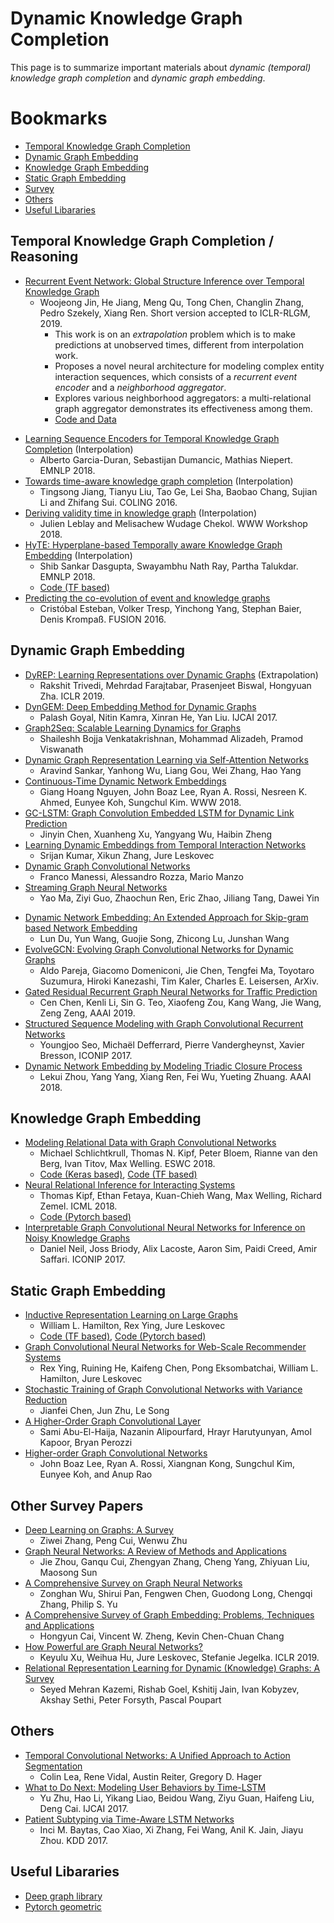 # Dynamic Knowledge Graph Completion
This page is to summarize important materials about *dynamic (temporal) knowledge graph completion* and *dynamic graph embedding*.

# Bookmarks
- [Temporal Knowledge Graph Completion](#Temporal-knowledge-graph-completion-/-reasoning)
- [Dynamic Graph Embedding](#Dynamic-graph-embedding)
- [Knowledge Graph Embedding](#Knowledge-graph-embedding)
- [Static Graph Embedding](#Static-graph-embedding)
- [Survey](#Survey)
- [Others](#Others)
- [Useful Libararies](#Useful-Libararies)

## Temporal Knowledge Graph Completion / Reasoning
- [Recurrent Event Network: Global Structure Inference over Temporal Knowledge Graph](https://arxiv.org/abs/1904.05530)
	- Woojeong Jin, He Jiang, Meng Qu, Tong Chen, Changlin Zhang, Pedro Szekely, Xiang Ren. Short version accepted to ICLR-RLGM, 2019.
		- This work is on an *extrapolation* problem which is to make predictions at unobserved times, different from interpolation work.
		- Proposes a novel neural architecture for modeling complex entity interaction sequences, which consists of a *recurrent event encoder* and a *neighborhood aggregator*.
		- Explores various neighborhood aggregators: a multi-relational graph aggregator demonstrates its effectiveness among them.
		- [Code and Data](https://github.com/INK-USC/re-net)
<!-- - [Know-Evolve: Deep Temporal Reasoning for Dynamic Knowledge Graphs](https://arxiv.org/abs/1705.05742)
	- Rakshit Trivedi, Hanjun Dai, Yichen Wang, Le Song. ICML 2017.
	- [Video](https://vimeo.com/238228194)
	- [Code (cpp)](https://github.com/rstriv/Know-Evolve) -->
- [Learning Sequence Encoders for Temporal Knowledge Graph Completion](https://arxiv.org/abs/1809.03202) (Interpolation)
	- Alberto Garcia-Duran, Sebastijan Dumancic, Mathias Niepert. EMNLP 2018.
- [Towards time-aware knowledge graph completion](http://aclweb.org/anthology/C16-1161) (Interpolation)
	- Tingsong Jiang, Tianyu Liu, Tao Ge, Lei Sha, Baobao Chang, Sujian Li and Zhifang Sui. COLING 2016.
- [Deriving validity time in knowledge graph](https://dl.acm.org/citation.cfm?id=3191639) (Interpolation)
	- Julien Leblay and Melisachew Wudage Chekol. WWW Workshop 2018.
- [HyTE: Hyperplane-based Temporally aware Knowledge Graph Embedding](http://aclweb.org/anthology/D18-1225) (Interpolation)
	- Shib Sankar Dasgupta, Swayambhu Nath Ray, Partha Talukdar. EMNLP 2018.
	- [Code (TF based)](https://github.com/malllabiisc/HyTE)
- [Predicting the co-evolution of event and knowledge graphs](https://arxiv.org/abs/1512.06900)
	- Cristóbal Esteban, Volker Tresp, Yinchong Yang, Stephan Baier, Denis Krompaß. FUSION 2016.

## Dynamic Graph Embedding
- [DyREP: Learning Representations over Dynamic Graphs](https://openreview.net/forum?id=HyePrhR5KX) (Extrapolation)
	- Rakshit Trivedi, Mehrdad Farajtabar, Prasenjeet Biswal, Hongyuan Zha. ICLR 2019.
- [DynGEM: Deep Embedding Method for Dynamic Graphs](https://arxiv.org/abs/1805.11273)
	- Palash Goyal, Nitin Kamra, Xinran He, Yan Liu. IJCAI 2017.
- [Graph2Seq: Scalable Learning Dynamics for Graphs](https://openreview.net/forum?id=Ske7ToC5Km)
	- Shaileshh Bojja Venkatakrishnan, Mohammad Alizadeh, Pramod Viswanath
- [Dynamic Graph Representation Learning via Self-Attention Networks](https://openreview.net/forum?id=HylsgnCcFQ)
	- Aravind Sankar, Yanhong Wu, Liang Gou, Wei Zhang, Hao Yang
- [Continuous-Time Dynamic Network Embeddings](http://ryanrossi.com/pubs/nguyen-et-al-WWW18-BigNet.pdf)
	- Giang Hoang Nguyen, John Boaz Lee, Ryan A. Rossi, Nesreen K. Ahmed, Eunyee Koh, Sungchul Kim. WWW 2018.
- [GC-LSTM: Graph Convolution Embedded LSTM for Dynamic Link Prediction](https://arxiv.org/pdf/1812.04206.pdf)
	- Jinyin Chen, Xuanheng Xu, Yangyang Wu, Haibin Zheng
- [Learning Dynamic Embeddings from Temporal Interaction Networks](https://www-cs.stanford.edu/~srijan/pubs/paper-interactions.pdf)
	- Srijan Kumar, Xikun Zhang, Jure Leskovec
- [Dynamic Graph Convolutional Networks](https://arxiv.org/pdf/1704.06199.pdf)
	- Franco Manessi, Alessandro Rozza, Mario Manzo
- [Streaming Graph Neural Networks](https://arxiv.org/pdf/1810.10627.pdf)
	- Yao Ma, Ziyi Guo, Zhaochun Ren, Eric Zhao, Jiliang Tang, Dawei Yin
<!-- - [dynnode2vec: Scalable Dynamic Network Embedding](https://arxiv.org/abs/1812.02356)
 	- Sedigheh Mahdavi, Shima Khoshraftar, Aijun An -->
- [Dynamic Network Embedding: An Extended Approach for Skip-gram based Network Embedding](https://www.ijcai.org/proceedings/2018/0288.pdf)
	- Lun Du, Yun Wang, Guojie Song, Zhicong Lu, Junshan Wang
- [EvolveGCN: Evolving Graph Convolutional Networks for Dynamic Graphs](https://arxiv.org/abs/1902.10191)
	- Aldo Pareja, Giacomo Domeniconi, Jie Chen, Tengfei Ma, Toyotaro Suzumura, Hiroki Kanezashi, Tim Kaler, Charles E. Leisersen, ArXiv.
- [Gated Residual Recurrent Graph Neural Networks for Traffic Prediction](https://oar.a-star.edu.sg/jspui/bitstream/123456789/3020/1/AAAI-ChenC.4591.pdf#page8)
	- Cen Chen, Kenli Li, Sin G. Teo, Xiaofeng Zou, Kang Wang, Jie Wang, Zeng Zeng, AAAI 2019.
- [Structured Sequence Modeling with Graph Convolutional Recurrent Networks](https://arxiv.org/abs/1612.07659)
	- Youngjoo Seo, Michaël Defferrard, Pierre Vandergheynst, Xavier Bresson, ICONIP 2017.
- [Dynamic Network Embedding by Modeling Triadic Closure Process](http://yangy.org/works/dynamictriad/dynamic_triad.pdf)
	- Lekui Zhou, Yang Yang, Xiang Ren, Fei Wu, Yueting Zhuang. AAAI 2018.

## Knowledge Graph Embedding
- [Modeling Relational Data with Graph Convolutional Networks](https://arxiv.org/abs/1703.06103)
	- Michael Schlichtkrull, Thomas N. Kipf, Peter Bloem, Rianne van den Berg, Ivan Titov, Max Welling. ESWC 2018.
	- [Code (Keras based)](https://github.com/tkipf/relational-gcn), [Code (TF based)](https://github.com/MichSchli/RelationPrediction)
- [Neural Relational Inference for Interacting Systems](https://arxiv.org/abs/1802.04687)
	- Thomas Kipf, Ethan Fetaya, Kuan-Chieh Wang, Max Welling, Richard Zemel. ICML 2018.
	- [Code (Pytorch based)](https://github.com/ethanfetaya/NRI)
- [Interpretable Graph Convolutional Neural Networks for Inference on Noisy Knowledge Graphs](https://arxiv.org/abs/1812.00279)
	- Daniel Neil, Joss Briody, Alix Lacoste, Aaron Sim, Paidi Creed, Amir Saffari. ICONIP 2017.

## Static Graph Embedding
- [Inductive Representation Learning on Large Graphs](https://www-cs-faculty.stanford.edu/people/jure/pubs/graphsage-nips17.pdf)
	- William L. Hamilton, Rex Ying, Jure Leskovec
	- [Code (TF based)](https://github.com/williamleif/GraphSAGE), [Code (Pytorch based)](https://github.com/williamleif/graphsage-simple/)
- [Graph Convolutional Neural Networks for Web-Scale Recommender Systems](https://arxiv.org/pdf/1806.01973)
	- Rex Ying, Ruining He, Kaifeng Chen, Pong Eksombatchai, William L. Hamilton, Jure Leskovec
- [Stochastic Training of Graph Convolutional Networks with Variance Reduction](https://arxiv.org/pdf/1710.10568.pdf)
	- Jianfei Chen, Jun Zhu, Le Song
- [A Higher-Order Graph Convolutional Layer](http://sami.haija.org/papers/high-order-gc-layer.pdf)
	- Sami Abu-El-Haija, Nazanin Alipourfard, Hrayr Harutyunyan, Amol Kapoor, Bryan Perozzi
- [Higher-order Graph Convolutional Networks](http://ryanrossi.com/pubs/Higher-order-GCNs.pdf)
	- John Boaz Lee, Ryan A. Rossi, Xiangnan Kong, Sungchul Kim, Eunyee Koh, and Anup Rao


## Other Survey Papers
- [Deep Learning on Graphs: A Survey](https://arxiv.org/abs/1812.04202)
	- Ziwei Zhang, Peng Cui, Wenwu Zhu
- [Graph Neural Networks: A Review of Methods and Applications](https://arxiv.org/abs/1812.08434)
	- Jie Zhou, Ganqu Cui, Zhengyan Zhang, Cheng Yang, Zhiyuan Liu, Maosong Sun
- [A Comprehensive Survey on Graph Neural Networks](https://arxiv.org/abs/1901.00596)
	- Zonghan Wu, Shirui Pan, Fengwen Chen, Guodong Long, Chengqi Zhang, Philip S. Yu
- [A Comprehensive Survey of Graph Embedding: Problems, Techniques and Applications](https://arxiv.org/abs/1709.07604)
	- Hongyun Cai, Vincent W. Zheng, Kevin Chen-Chuan Chang
- [How Powerful are Graph Neural Networks?](https://arxiv.org/abs/1810.00826)
	- Keyulu Xu, Weihua Hu, Jure Leskovec, Stefanie Jegelka. ICLR 2019.
- [Relational Representation Learning for Dynamic (Knowledge) Graphs: A Survey](https://arxiv.org/abs/1905.11485)
	- Seyed Mehran Kazemi, Rishab Goel, Kshitij Jain, Ivan Kobyzev, Akshay Sethi, Peter Forsyth, Pascal Poupart

## Others
- [Temporal Convolutional Networks: A Unified Approach to Action Segmentation](https://arxiv.org/abs/1608.08242)
	- Colin Lea, Rene Vidal, Austin Reiter, Gregory D. Hager
- [What to Do Next: Modeling User Behaviors by Time-LSTM](https://www.ijcai.org/proceedings/2017/0504.pdf)
	- Yu Zhu, Hao Li, Yikang Liao, Beidou Wang, Ziyu Guan, Haifeng Liu, Deng Cai. IJCAI 2017.
- [Patient Subtyping via Time-Aware LSTM Networks](http://biometrics.cse.msu.edu/Publications/MachineLearning/Baytasetal_PatientSubtypingViaTimeAwareLSTMNetworks.pdf)
	- Inci M. Baytas, Cao Xiao, Xi Zhang, Fei Wang, Anil K. Jain, Jiayu Zhou. KDD 2017.

## Useful Libararies
- [Deep graph library](https://www.dgl.ai)
- [Pytorch geometric](https://github.com/rusty1s/pytorch_geometric)
